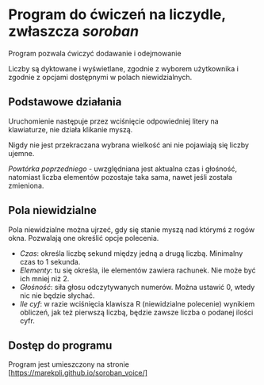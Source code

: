 # Program do ćwiczeń na liczydle, zwłaszcza _soroban_

Program pozwala ćwiczyć dodawanie i odejmowanie

Liczby są dyktowane i wyświetlane, zgodnie z wyborem użytkownika i zgodnie z opcjami dostępnymi w polach niewidzialnych.

## Podstawowe działania

Uruchomienie następuje przez wciśnięcie odpowiedniej litery na klawiaturze, nie działa klikanie myszą.

Nigdy nie jest przekraczana wybrana wielkość ani nie pojawiają się liczby ujemne.

_Powtórka poprzedniego_ - uwzględniana jest aktualna czas i głośność, natomiast liczba elementów pozostaje taka sama, nawet jeśli została zmieniona.

## Pola niewidzialne

Pola niewidzialne można ujrzeć, gdy się stanie myszą nad którymś z rogów okna. Pozwalają one określić opcje polecenia.

- _Czas_: określa liczbę sekund między jedną a drugą liczbą. Minimalny czas to 1 sekunda.
- _Elementy_: tu się określa, ile elementów zawiera rachunek. Nie może być ich mniej niż 2.
- _Głośność_: siła głosu odczytywanych numerów. Można ustawić 0, wtedy nic nie będzie słychać.
- _Ile cyf_: w razie wciśnięcia klawisza R (niewidzialne polecenie) wynikiem obliczeń, jak też pierwszą liczbą, będzie zawsze liczba o podanej ilości cyfr.

## Dostęp do programu

Program jest umieszczony na stronie [https://marekpli.github.io/soroban_voice/]
